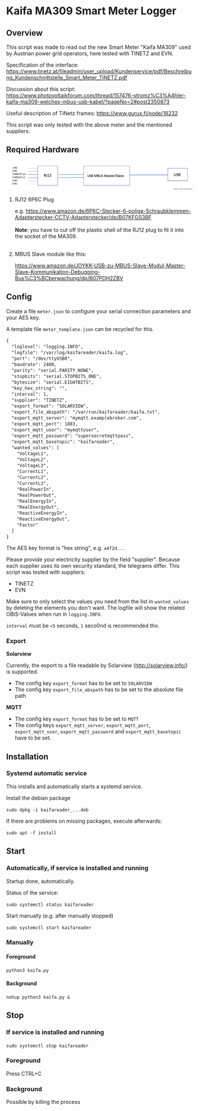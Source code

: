 # Kaifa MA309 Smart Meter Logger

## Overview

This script was made to read out the new Smart Meter "Kaifa MA309"
used by Austrian power grid operators, here tested with TINETZ and EVN.

Specification of the interface:
https://www.tinetz.at/fileadmin/user_upload/Kundenservice/pdf/Beschreibung_Kundenschnittstelle_Smart_Meter_TINETZ.pdf

Discussion about this script:
https://www.photovoltaikforum.com/thread/157476-stromz%C3%A4hler-kaifa-ma309-welches-mbus-usb-kabel/?pageNo=2#post2350873

Useful description of TiNetz frames:
https://www.gurux.fi/node/18232

This script was only tested with the above meter and the mentioned suppliers.

## Required Hardware

![Picture of wiring](img/connection.png)

1. RJ12 6P6C Plug

    e.g. https://www.amazon.de/6P6C-Stecker-6-polige-Schraubklemmen-Adapterstecker-CCTV-Adapterstecker/dp/B07KFGS3BF
<br><br>
    **Note**: you have to cut off the plastic shell of the RJ12 plug to fit it into the socket of the MA309.
<br><br>
2. MBUS Slave module like this:

    https://www.amazon.de/JOYKK-USB-zu-MBUS-Slave-Modul-Master-Slave-Kommunikation-Debugging-Bus%C3%BCberwachung/dp/B07PDH2ZBV

## Config

Create a file `meter.json` to configure your serial connection 
parameters and your AES key.

A template file `meter_template.json` can be recycled for this.

```
{
  "loglevel": "logging.INFO",
  "logfile": "/var/log/kaifareader/kaifa.log",
  "port": "/dev/ttyUSB0",
  "baudrate": 2400,
  "parity": "serial.PARITY_NONE",
  "stopbits": "serial.STOPBITS_ONE",
  "bytesize": "serial.EIGHTBITS",
  "key_hex_string": "",
  "interval": 1,
  "supplier": "TINETZ",
  "export_format": "SOLARVIEW",
  "export_file_abspath": "/var/run/kaifareader/kaifa.txt",
  "export_mqtt_server": "mymqtt.examplebroker.com",
  "export_mqtt_port": 1883,
  "export_mqtt_user": "mymqttuser",
  "export_mqtt_password": "supersecretmqttpass",
  "export_mqtt_basetopic": "kaifareader",
  "wanted_values": [
    "VoltageL1",
    "VoltageL2",
    "VoltageL3",
    "CurrentL1",
    "CurrentL2",
    "CurrentL3",
    "RealPowerIn",
    "RealPowerOut",
    "RealEnergyIn",
    "RealEnergyOut",
    "ReactiveEnergyIn",
    "ReactiveEnergyOut",
    "Factor"
  ]
}
```

The AES key format is "hex string", e.g. `a4f2d...`

Please provide your electricity supplier by the field "supplier". Because each supplier uses its own security standard, 
the telegrams differ. This script was tested with suppliers:
- TINETZ
- EVN

Make sure to only select the values you need from the list in `wanted_values` by deleting the elements you don't want. 
The logfile will show the related OBIS-Values when run in `logging.INFO`.

`interval` must be `<5` seconds, `1` seco0nd is recommended tho.


### Export

**Solarview**

Currently, the export to a file readable by Solarview (http://solarview.info/)
is supported.

- The config key `export_format` has to be set to `SOLARVIEW`
- The config key `export_file_abspath` has to be set to the absolute file path

**MQTT**

- The config key `export_format` has to be set to `MQTT`
- The config keys `export_mqtt_server`, `export_mqtt_port`,
  `export_mqtt_user`, `export_mqtt_password` and `export_mqtt_basetopic`
  have to be set.

## Installation

### Systemd automatic service

This installs and automatically starts a systemd service.

Install the debian package 

`sudo dpkg -i kaifareader_...deb`

If there are problems on missing packages, execute afterwards:

`sudo apt -f install`

## Start

### Automatically, if service is installed and running

Startup done, automatically.

Status of the service:

`sudo systemctl status kaifareader`

Start manually (e.g. after manually stopped)

`sudo systemctl start kaifareader`

### Manually

#### Foreground

`python3 kaifa.py`

#### Background

`nohup python3 kaifa.py &`

## Stop

### If service is installed and running

`sudo systemctl stop kaifareader`

### Foreground

Press CTRL+C

### Background

Possible by killing the process

